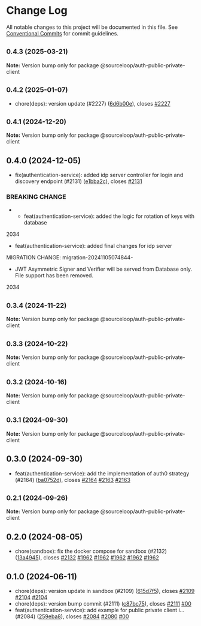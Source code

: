 # Change Log

All notable changes to this project will be documented in this file.
See [Conventional Commits](https://conventionalcommits.org) for commit guidelines.

## <small>0.4.3 (2025-03-21)</small>

**Note:** Version bump only for package @sourceloop/auth-public-private-client





## <small>0.4.2 (2025-01-07)</small>

* chore(deps): version update (#2227) ([6d6b00e](https://github.com/sourcefuse/loopback4-microservice-catalog/commit/6d6b00e)), closes [#2227](https://github.com/sourcefuse/loopback4-microservice-catalog/issues/2227)





## <small>0.4.1 (2024-12-20)</small>

**Note:** Version bump only for package @sourceloop/auth-public-private-client





## 0.4.0 (2024-12-05)

* fix(authentication-service):  added idp server controller for login and discovery endpoint (#2131) ([e1bba2c](https://github.com/sourcefuse/loopback4-microservice-catalog/commit/e1bba2c)), closes [#2131](https://github.com/sourcefuse/loopback4-microservice-catalog/issues/2131)


### BREAKING CHANGE

* * feat(authentication-service): added the logic for rotation of keys with database

2034

* feat(authentication-service):  added final changes for idp server

MIGRATION CHANGE:
migration-20241105074844-
* JWT Asymmetric Signer and Verifier will be served from Database only. File support has been removed.

2034




## <small>0.3.4 (2024-11-22)</small>

**Note:** Version bump only for package @sourceloop/auth-public-private-client





## <small>0.3.3 (2024-10-22)</small>

**Note:** Version bump only for package @sourceloop/auth-public-private-client





## <small>0.3.2 (2024-10-16)</small>

**Note:** Version bump only for package @sourceloop/auth-public-private-client





## <small>0.3.1 (2024-09-30)</small>

**Note:** Version bump only for package @sourceloop/auth-public-private-client





## 0.3.0 (2024-09-30)

* feat(authentication-service): add the implementation of auth0 strategy (#2164) ([ba0752d](https://github.com/sourcefuse/loopback4-microservice-catalog/commit/ba0752d)), closes [#2164](https://github.com/sourcefuse/loopback4-microservice-catalog/issues/2164) [#2163](https://github.com/sourcefuse/loopback4-microservice-catalog/issues/2163) [#2163](https://github.com/sourcefuse/loopback4-microservice-catalog/issues/2163)





## <small>0.2.1 (2024-09-26)</small>

**Note:** Version bump only for package @sourceloop/auth-public-private-client





## 0.2.0 (2024-08-05)

* chore(sandbox): fix the docker compose for sandbox (#2132) ([13a4945](https://github.com/sourcefuse/loopback4-microservice-catalog/commit/13a4945)), closes [#2132](https://github.com/sourcefuse/loopback4-microservice-catalog/issues/2132) [#1962](https://github.com/sourcefuse/loopback4-microservice-catalog/issues/1962) [#1962](https://github.com/sourcefuse/loopback4-microservice-catalog/issues/1962) [#1962](https://github.com/sourcefuse/loopback4-microservice-catalog/issues/1962) [#1962](https://github.com/sourcefuse/loopback4-microservice-catalog/issues/1962) [#1962](https://github.com/sourcefuse/loopback4-microservice-catalog/issues/1962)





## 0.1.0 (2024-06-11)

* chore(deps):  version update in sandbox (#2109) ([615d7f5](https://github.com/sourcefuse/loopback4-microservice-catalog/commit/615d7f5)), closes [#2109](https://github.com/sourcefuse/loopback4-microservice-catalog/issues/2109) [#2104](https://github.com/sourcefuse/loopback4-microservice-catalog/issues/2104) [#2104](https://github.com/sourcefuse/loopback4-microservice-catalog/issues/2104)
* chore(deps): version bump commit (#2111) ([c87bc75](https://github.com/sourcefuse/loopback4-microservice-catalog/commit/c87bc75)), closes [#2111](https://github.com/sourcefuse/loopback4-microservice-catalog/issues/2111) [#00](https://github.com/sourcefuse/loopback4-microservice-catalog/issues/00)
* feat(authentication-service): add example for public private client i… (#2084) ([259eba8](https://github.com/sourcefuse/loopback4-microservice-catalog/commit/259eba8)), closes [#2084](https://github.com/sourcefuse/loopback4-microservice-catalog/issues/2084) [#2080](https://github.com/sourcefuse/loopback4-microservice-catalog/issues/2080) [#00](https://github.com/sourcefuse/loopback4-microservice-catalog/issues/00)

